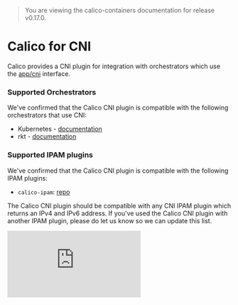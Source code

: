 > You are viewing the calico-containers documentation for release v0.17.0.

# Calico for CNI 
Calico provides a CNI plugin for integration with orchestrators which use the [app/cni][appc-repo] interface.

### Supported Orchestrators
We've confirmed that the Calico CNI plugin is compatible with the following orchestrators that use CNI:
- Kubernetes - [documentation](kubernetes/README.md)
- rkt - [documentation](rkt/README.md)

### Supported IPAM plugins
We've confirmed that the Calico CNI plugin is compatible with the following IPAM plugins:
- `calico-ipam`: [repo](https://github.com/projectcalico/calico-cni)

The Calico CNI plugin should be compatible with any CNI IPAM plugin which returns an IPv4 and IPv6 address.  If you've used the Calico CNI plugin with another IPAM plugin, please do let us know so we can update this list.

[appc-repo]: https://github.com/appc/cni

[![Analytics](https://ga-beacon.appspot.com/UA-52125893-3/calico-containers/docs/cni/README.md?pixel)](https://github.com/igrigorik/ga-beacon)
